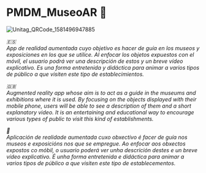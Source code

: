 # PMDM_MuseoAR :trident:

![Unitag_QRCode_1581496947885](https://user-images.githubusercontent.com/43620487/74323122-4f9e8780-4d85-11ea-856d-2a7eff067f4f.png)

_:es:\
App de realidad aumentada cuyo objetivo es hacer de guía en los museos y exposiciones en los que se utilice. Al enfocar los objetos expuestos con el móvil, el usuario podrá ver una descripción de estos y un breve vídeo explicativo. 
Es una forma entretenida y didáctica para animar a varios tipos de público a que visiten este tipo de establecimientos._

_:gb:\
Augmented reality app whose aim is to act as a guide in the museums and exhibitions where it is used. By focusing on the objects displayed with their mobile phone, users will be able to see a description of them and a short explanatory video.
It is an entertaining and educational way to encourage various types of public to visit this kind of establishments._

_🏴\
Aplicación de realidade aumentada cuxo obxectivo é facer de guía nos museos e exposicións nos que se empregue. Ao enfocar aos obxectos expostos co móbil, o usuario poderá ver unha descrición destes e un breve vídeo explicativo.
É unha forma entretenida e didáctica para animar a varios tipos de público a que visiten este tipo de establecementos._
󠁥󠁳
